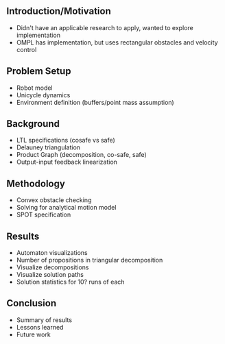 ## Introduction/Motivation
- Didn't have an applicable research to apply, wanted to explore implementation
- OMPL has implementation, but uses rectangular obstacles and velocity control
## Problem Setup
- Robot model
- Unicycle dynamics
- Environment definition (buffers/point mass assumption)
## Background
- LTL specifications (cosafe vs safe)
- Delauney triangulation
- Product Graph (decomposition, co-safe, safe)
- Output-input feedback linearization
## Methodology
- Convex obstacle checking
- Solving for analytical motion model
- SPOT specification
## Results
- Automaton visualizations
- Number of propositions in triangular decomposition
- Visualize decompositions
- Visualize solution paths
- Solution statistics for 10? runs of each
## Conclusion
- Summary of results
- Lessons learned
- Future work